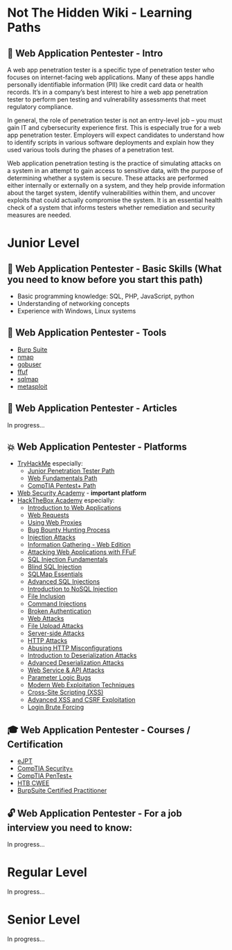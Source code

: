 # Not The Hidden Wiki - Learning Paths

👋 Web Application Pentester - Intro
-----
A web app penetration tester is a specific type of penetration tester who focuses on internet-facing web applications. Many of these apps handle personally identifiable information (PII) like credit card data or health records. It’s in a company’s best interest to hire a web app penetration tester to perform pen testing and vulnerability assessments that meet regulatory compliance.

In general, the role of penetration tester is not an entry-level job – you must gain IT and cybersecurity experience first. This is especially true for a web app penetration tester. Employers will expect candidates to understand how to identify scripts in various software deployments and explain how they used various tools during the phases of a penetration test.

Web application penetration testing is the practice of simulating attacks on a system in an attempt to gain access to sensitive data, with the purpose of determining whether a system is secure. These attacks are performed either internally or externally on a system, and they help provide information about the target system, identify vulnerabilities within them, and uncover exploits that could actually compromise the system. It is an essential health check of a system that informs testers whether remediation and security measures are needed.

# Junior Level

💪 Web Application Pentester - Basic Skills (What you need to know before you start this path)
-----
- Basic programming knowledge: SQL, PHP, JavaScript, python
- Understanding of networking concepts 
- Experience with Windows, Linux systems


🔧 Web Application Pentester - Tools
-----
- [Burp Suite](https://portswigger.net/burp)
- [nmap](https://nmap.org/)
- [gobuser](https://github.com/OJ/gobuster)
- [ffuf](https://github.com/ffuf/ffuf)
- [sqlmap](https://sqlmap.org/)
- [metasploit](https://www.metasploit.com/)


📰 Web Application Pentester - Articles
-----
In progress...


💥 Web Application Pentester - Platforms
-----
- [TryHackMe](https://tryhackme.com) especially:
  - [Junior Penetration Tester Path](https://tryhackme.com/path-action/jrpenetrationtester/join)
  - [Web Fundamentals Path](https://tryhackme.com/path-action/web/join)
  - [CompTIA Pentest+ Path](https://tryhackme.com/path-action/pentestplus/join)
- [Web Security Academy](https://portswigger.net/web-security) - **important platform**
- [HackTheBox Academy](https://academy.hackthebox.com/) especially:
  - [Introduction to Web Applications](https://academy.hackthebox.com/module/75)
  - [Web Requests](https://academy.hackthebox.com/module/35)
  - [Using Web Proxies](https://academy.hackthebox.com/module/110)
  - [Bug Bounty Hunting Process](https://academy.hackthebox.com/module/161)
  - [Injection Attacks](https://academy.hackthebox.com/module/204)
  - [Information Gathering - Web Edition](https://academy.hackthebox.com/module/144)
  - [Attacking Web Applications with FFuF](https://academy.hackthebox.com/module/54)
  - [SQL Injection Fundamentals](https://academy.hackthebox.com/module/33)
  - [Blind SQL Injection](https://academy.hackthebox.com/module/177)
  - [SQLMap Essentials](https://academy.hackthebox.com/module/58)
  - [Advanced SQL Injections](https://academy.hackthebox.com/module/188)
  - [Introduction to NoSQL Injection](https://academy.hackthebox.com/module/171)
  - [File Inclusion](https://academy.hackthebox.com/module/23)
  - [Command Injections](https://academy.hackthebox.com/module/109)
  - [Broken Authentication](https://academy.hackthebox.com/module/80)
  - [Web Attacks](https://academy.hackthebox.com/module/134)
  - [File Upload Attacks](https://academy.hackthebox.com/module/136)
  - [Server-side Attacks](https://academy.hackthebox.com/module/145)
  - [HTTP Attacks](https://academy.hackthebox.com/module/191)
  - [Abusing HTTP Misconfigurations](https://academy.hackthebox.com/module/189)
  - [Introduction to Deserialization Attacks](https://academy.hackthebox.com/module/169)
  - [Advanced Deserialization Attacks](https://academy.hackthebox.com/module/240)
  - [Web Service & API Attacks](https://academy.hackthebox.com/module/160)
  - [Parameter Logic Bugs](https://academy.hackthebox.com/module/239)
  - [Modern Web Exploitation Techniques](https://academy.hackthebox.com/module/231)
  - [Cross-Site Scripting (XSS)](https://academy.hackthebox.com/module/103)
  - [Advanced XSS and CSRF Exploitation](https://academy.hackthebox.com/module/235)
  - [Login Brute Forcing](https://academy.hackthebox.com/module/57)


🎓 Web Application Pentester - Courses / Certification
-----
- [eJPT](https://security.ine.com/certifications/ejpt-certification/)
- [CompTIA Security+](https://www.comptia.org/certifications/security)
- [CompTIA PenTest+](https://www.comptia.org/certifications/pentest)
- [HTB CWEE](https://academy.hackthebox.com/exams/5)
- [BurpSuite Certified Practitioner](https://portswigger.net/web-security/certification)


🔓 Web Application Pentester - For a job interview you need to know:
-----
In progress...


# Regular Level

In progress...

# Senior Level

In progress...



